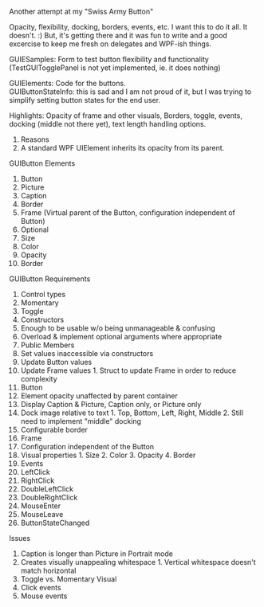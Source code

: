 Another attempt at my "Swiss Army Button"

Opacity, flexibility, docking, borders, events, etc. I want this to do it all.
It doesn't.  :)  But, it's getting there and it was fun to write and a good excercise to keep me fresh on delegates and WPF-ish things.

GUIESamples: Form to test button flexibility and functionality (TestGUITogglePanel is not yet implemented, ie. it does nothing)

GUIElements: Code for the buttons.  
GUIButtonStateInfo: this is sad and I am not proud of it, but I was trying to simplify setting button states for the end user.
	
Highlights: Opacity of frame and other visuals, Borders, toggle, events, docking (middle not there yet), text length handling options.

1. Reasons
  1. A standard WPF UIElement inherits its opacity from its parent.

GUIButton Elements

1. Button
  1. Picture
  2. Caption
  3. Border
2. Frame (Virtual parent of the Button, configuration independent of Button)
  1. Optional
  2. Size
  3. Color
  4. Opacity
  5. Border

GUIButton Requirements

1. Control types
  1. Momentary
  2. Toggle
2. Constructors
  1. Enough to be usable w/o being unmanageable & confusing
  2. Overload & implement optional arguments where appropriate
3. Public Members
  1. Set values inaccessible via constructors
  2. Update Button values
  3. Update Frame values
    1. Struct to update Frame in order to reduce complexity
4. Button
  1. Element opacity unaffected by parent container
  2. Display Caption & Picture, Caption only, or Picture only
  3. Dock image relative to text
    1. Top, Bottom, Left, Right, Middle
    2. Still need to implement "middle" docking
  4. Configurable border
5. Frame
  1. Configuration independent of the Button
  2. Visual properties
    1. Size
    2. Color
    3. Opacity
    4. Border
6. Events
  1. LeftClick
  2. RightClick
  3. DoubleLeftClick
  4. DoubleRightClick
  5. MouseEnter
  6. MouseLeave
  7. ButtonStateChanged

Issues

1. Caption is longer than Picture in Portrait mode
  1. Creates visually unappealing whitespace
    1. Vertical whitespace doesn&#39;t match horizontal
2. Toggle vs. Momentary Visual
  1. Click events
  2. Mouse events
